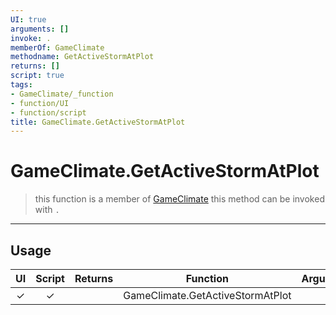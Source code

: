 ```yaml
---
UI: true
arguments: []
invoke: .
memberOf: GameClimate
methodname: GetActiveStormAtPlot
returns: []
script: true
tags:
- GameClimate/_function
- function/UI
- function/script
title: GameClimate.GetActiveStormAtPlot
---
```

# GameClimate.GetActiveStormAtPlot
> this function is a member of [GameClimate](civ-6/lua/GameClimate.md)
> this method can be invoked with `.`
-----
## Usage
|  UI | Script | Returns | Function | Arguments |
|:---:|:------:|-------:|:--------:|:---------|
|✓|✓||GameClimate.GetActiveStormAtPlot||

